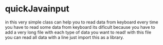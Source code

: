 # quickJavainput

in this very simple class can help you to read data from keyboard 
every time you have to read some data from keyboard its dificult because you have to 
add a very long file with each type of data you want to read!
with this file you can read all data with a line 
just import this as a library.
